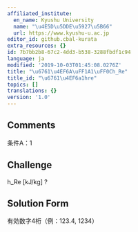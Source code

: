 ```yaml
---
affiliated_institute:
  en_name: Kyushu University
  name: "\u4E5D\u5DDE\u5927\u5B66"
  url: https://www.kyushu-u.ac.jp
editor_id: github.cbal-kurata
extra_resources: {}
id: 7b7bb2b8-67c2-4dd3-b538-3288fbdf1c94
language: ja
modified: '2019-10-03T01:45:08.0276Z'
title: "\u6761\u4EF6A\uFF1A1\uFF0Ch_Re"
title_id: "\u6761\u4EF6a1hre"
topics: []
translations: {}
version: '1.0'
---
```


## Comments
条件A：1

## Challenge
h_Re [kJ/kg] ?

## Solution Form
有効数字4桁（例：123.4,  1234）




